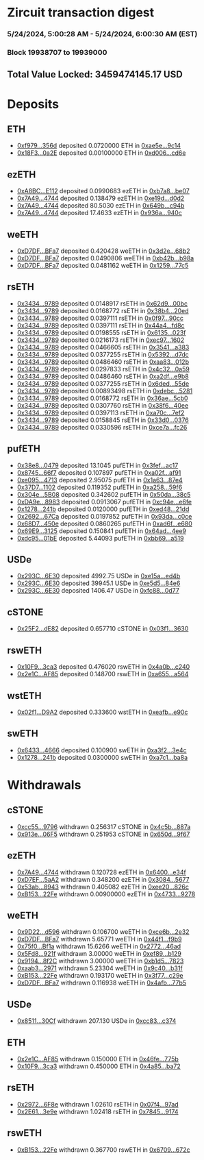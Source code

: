 # Zircuit transaction digest
### 5/24/2024, 5:00:28 AM - 5/24/2024, 6:00:30 AM (EST)
### Block 19938707 to 19939000

## Total Value Locked: 3459474145.17 USD

# Deposits
## ETH
- [0xf979...356d](https://etherscan.io/address/0xf9795162e1D9da9E363a12D9258b83173511356d) deposited 0.0720000 ETH in [0xae5e...9c14](https://etherscan.io/tx/0xf9795162e1D9da9E363a12D9258b83173511356d)
- [0x18F3...0a2E](https://etherscan.io/address/0x18F3c6Ab6386A4Ec3903435B74c7877ABf750a2E) deposited 0.00100000 ETH in [0xd006...cd6e](https://etherscan.io/tx/0x18F3c6Ab6386A4Ec3903435B74c7877ABf750a2E)
## ezETH
- [0xA8BC...E112](https://etherscan.io/address/0xA8BC90aeC1c948ea9A4D551E74474D8cb827E112) deposited 0.0990683 ezETH in [0xb7a8...be07](https://etherscan.io/tx/0xA8BC90aeC1c948ea9A4D551E74474D8cb827E112)
- [0x7A49...4744](https://etherscan.io/address/0x7A493Be5c2ce014cD049Bf178a1ac0Db1B434744) deposited 0.138479 ezETH in [0xe19d...d0d2](https://etherscan.io/tx/0x7A493Be5c2ce014cD049Bf178a1ac0Db1B434744)
- [0x7A49...4744](https://etherscan.io/address/0x7A493Be5c2ce014cD049Bf178a1ac0Db1B434744) deposited 80.5030 ezETH in [0x649b...c94b](https://etherscan.io/tx/0x7A493Be5c2ce014cD049Bf178a1ac0Db1B434744)
- [0x7A49...4744](https://etherscan.io/address/0x7A493Be5c2ce014cD049Bf178a1ac0Db1B434744) deposited 17.4633 ezETH in [0x936a...940c](https://etherscan.io/tx/0x7A493Be5c2ce014cD049Bf178a1ac0Db1B434744)
## weETH
- [0xD7DF...BFa7](https://etherscan.io/address/0xD7DF7E085214743530afF339aFC420c7c720BFa7) deposited 0.420428 weETH in [0x3d2e...68b2](https://etherscan.io/tx/0xD7DF7E085214743530afF339aFC420c7c720BFa7)
- [0xD7DF...BFa7](https://etherscan.io/address/0xD7DF7E085214743530afF339aFC420c7c720BFa7) deposited 0.0490806 weETH in [0xb42b...b98a](https://etherscan.io/tx/0xD7DF7E085214743530afF339aFC420c7c720BFa7)
- [0xD7DF...BFa7](https://etherscan.io/address/0xD7DF7E085214743530afF339aFC420c7c720BFa7) deposited 0.0481162 weETH in [0x1259...77c5](https://etherscan.io/tx/0xD7DF7E085214743530afF339aFC420c7c720BFa7)
## rsETH
- [0x3434...9789](https://etherscan.io/address/0x34349c5569e7B846c3558961552D2202760A9789) deposited 0.0148917 rsETH in [0x62d9...00bc](https://etherscan.io/tx/0x34349c5569e7B846c3558961552D2202760A9789)
- [0x3434...9789](https://etherscan.io/address/0x34349c5569e7B846c3558961552D2202760A9789) deposited 0.0168772 rsETH in [0x38b4...20ed](https://etherscan.io/tx/0x34349c5569e7B846c3558961552D2202760A9789)
- [0x3434...9789](https://etherscan.io/address/0x34349c5569e7B846c3558961552D2202760A9789) deposited 0.0397111 rsETH in [0x0f97...90cc](https://etherscan.io/tx/0x34349c5569e7B846c3558961552D2202760A9789)
- [0x3434...9789](https://etherscan.io/address/0x34349c5569e7B846c3558961552D2202760A9789) deposited 0.0397111 rsETH in [0x44a4...fd8c](https://etherscan.io/tx/0x34349c5569e7B846c3558961552D2202760A9789)
- [0x3434...9789](https://etherscan.io/address/0x34349c5569e7B846c3558961552D2202760A9789) deposited 0.0198555 rsETH in [0x6135...023f](https://etherscan.io/tx/0x34349c5569e7B846c3558961552D2202760A9789)
- [0x3434...9789](https://etherscan.io/address/0x34349c5569e7B846c3558961552D2202760A9789) deposited 0.0216173 rsETH in [0xec97...1602](https://etherscan.io/tx/0x34349c5569e7B846c3558961552D2202760A9789)
- [0x3434...9789](https://etherscan.io/address/0x34349c5569e7B846c3558961552D2202760A9789) deposited 0.0466605 rsETH in [0x3541...a383](https://etherscan.io/tx/0x34349c5569e7B846c3558961552D2202760A9789)
- [0x3434...9789](https://etherscan.io/address/0x34349c5569e7B846c3558961552D2202760A9789) deposited 0.0377255 rsETH in [0x5392...d7dc](https://etherscan.io/tx/0x34349c5569e7B846c3558961552D2202760A9789)
- [0x3434...9789](https://etherscan.io/address/0x34349c5569e7B846c3558961552D2202760A9789) deposited 0.0486460 rsETH in [0xaa83...012b](https://etherscan.io/tx/0x34349c5569e7B846c3558961552D2202760A9789)
- [0x3434...9789](https://etherscan.io/address/0x34349c5569e7B846c3558961552D2202760A9789) deposited 0.0297833 rsETH in [0x4c32...0a59](https://etherscan.io/tx/0x34349c5569e7B846c3558961552D2202760A9789)
- [0x3434...9789](https://etherscan.io/address/0x34349c5569e7B846c3558961552D2202760A9789) deposited 0.0486460 rsETH in [0xa2df...e9b8](https://etherscan.io/tx/0x34349c5569e7B846c3558961552D2202760A9789)
- [0x3434...9789](https://etherscan.io/address/0x34349c5569e7B846c3558961552D2202760A9789) deposited 0.0377255 rsETH in [0x6ded...55de](https://etherscan.io/tx/0x34349c5569e7B846c3558961552D2202760A9789)
- [0x3434...9789](https://etherscan.io/address/0x34349c5569e7B846c3558961552D2202760A9789) deposited 0.00893498 rsETH in [0xdebc...5281](https://etherscan.io/tx/0x34349c5569e7B846c3558961552D2202760A9789)
- [0x3434...9789](https://etherscan.io/address/0x34349c5569e7B846c3558961552D2202760A9789) deposited 0.0168772 rsETH in [0x36ae...5cb0](https://etherscan.io/tx/0x34349c5569e7B846c3558961552D2202760A9789)
- [0x3434...9789](https://etherscan.io/address/0x34349c5569e7B846c3558961552D2202760A9789) deposited 0.0307760 rsETH in [0x38f6...40ee](https://etherscan.io/tx/0x34349c5569e7B846c3558961552D2202760A9789)
- [0x3434...9789](https://etherscan.io/address/0x34349c5569e7B846c3558961552D2202760A9789) deposited 0.0397113 rsETH in [0xa70c...7ef2](https://etherscan.io/tx/0x34349c5569e7B846c3558961552D2202760A9789)
- [0x3434...9789](https://etherscan.io/address/0x34349c5569e7B846c3558961552D2202760A9789) deposited 0.0158845 rsETH in [0x33d0...0376](https://etherscan.io/tx/0x34349c5569e7B846c3558961552D2202760A9789)
- [0x3434...9789](https://etherscan.io/address/0x34349c5569e7B846c3558961552D2202760A9789) deposited 0.0330596 rsETH in [0xce7a...fc26](https://etherscan.io/tx/0x34349c5569e7B846c3558961552D2202760A9789)
## pufETH
- [0x38e8...0479](https://etherscan.io/address/0x38e86E1dc073aF1E027fC7F69f7FAA33ccb70479) deposited 13.1045 pufETH in [0x3fef...ac17](https://etherscan.io/tx/0x38e86E1dc073aF1E027fC7F69f7FAA33ccb70479)
- [0x8745...66f7](https://etherscan.io/address/0x874548f2b49ee09Dc2AdF3Ea5dB733893c3F66f7) deposited 0.107897 pufETH in [0xa02f...af91](https://etherscan.io/tx/0x874548f2b49ee09Dc2AdF3Ea5dB733893c3F66f7)
- [0xe095...4713](https://etherscan.io/address/0xe095e7913fb3e482b78DF039C39C39F30bd24713) deposited 2.95075 pufETH in [0x1a63...87e4](https://etherscan.io/tx/0xe095e7913fb3e482b78DF039C39C39F30bd24713)
- [0x37D7...1102](https://etherscan.io/address/0x37D7E56cDA45CaB077A8D75B5C1B161Ee24f1102) deposited 0.119352 pufETH in [0xa258...59f6](https://etherscan.io/tx/0x37D7E56cDA45CaB077A8D75B5C1B161Ee24f1102)
- [0x304e...5B08](https://etherscan.io/address/0x304e9124e35BF77B08f59d9f5D16CAcCBe305B08) deposited 0.342602 pufETH in [0x50da...38c5](https://etherscan.io/tx/0x304e9124e35BF77B08f59d9f5D16CAcCBe305B08)
- [0xDA9e...8983](https://etherscan.io/address/0xDA9e7049764e4109B4D8bE17ACE37e433D808983) deposited 0.0913067 pufETH in [0xc94e...e6fe](https://etherscan.io/tx/0xDA9e7049764e4109B4D8bE17ACE37e433D808983)
- [0x1278...241b](https://etherscan.io/address/0x12785F4f844F01898C76f86dB59498444da0241b) deposited 0.0120000 pufETH in [0xed48...21dd](https://etherscan.io/tx/0x12785F4f844F01898C76f86dB59498444da0241b)
- [0x2692...67Ca](https://etherscan.io/address/0x26927b5Fa8161f8068d01d8559D3dEe9109567Ca) deposited 0.0197852 pufETH in [0x93da...c0ce](https://etherscan.io/tx/0x26927b5Fa8161f8068d01d8559D3dEe9109567Ca)
- [0x68D7...450e](https://etherscan.io/address/0x68D79364A04a41Bcd9E121AAcB9F74DD77c7450e) deposited 0.0860265 pufETH in [0xad6f...e680](https://etherscan.io/tx/0x68D79364A04a41Bcd9E121AAcB9F74DD77c7450e)
- [0x69E9...3125](https://etherscan.io/address/0x69E9Af83edF0Ea708f6FAa57AD1fc8711e1B3125) deposited 0.150841 pufETH in [0x64ad...4ee9](https://etherscan.io/tx/0x69E9Af83edF0Ea708f6FAa57AD1fc8711e1B3125)
- [0xdc95...01bE](https://etherscan.io/address/0xdc951311Af2f0C0BA5eB0d26ef260F76F4B001bE) deposited 5.44093 pufETH in [0xbb69...a519](https://etherscan.io/tx/0xdc951311Af2f0C0BA5eB0d26ef260F76F4B001bE)
## USDe
- [0x293C...6E30](https://etherscan.io/address/0x293C6937D8D82e05B01335F7B33FBA0c8e256E30) deposited 4992.75 USDe in [0xe15a...ed4b](https://etherscan.io/tx/0x293C6937D8D82e05B01335F7B33FBA0c8e256E30)
- [0x293C...6E30](https://etherscan.io/address/0x293C6937D8D82e05B01335F7B33FBA0c8e256E30) deposited 39945.1 USDe in [0xe5d5...84e6](https://etherscan.io/tx/0x293C6937D8D82e05B01335F7B33FBA0c8e256E30)
- [0x293C...6E30](https://etherscan.io/address/0x293C6937D8D82e05B01335F7B33FBA0c8e256E30) deposited 1406.47 USDe in [0xfc88...0d77](https://etherscan.io/tx/0x293C6937D8D82e05B01335F7B33FBA0c8e256E30)
## cSTONE
- [0x25F2...dE82](https://etherscan.io/address/0x25F27E79f38C829b6A2Eb784287c124E0a98dE82) deposited 0.657710 cSTONE in [0x03f1...3630](https://etherscan.io/tx/0x25F27E79f38C829b6A2Eb784287c124E0a98dE82)
## rswETH
- [0x10F9...3ca3](https://etherscan.io/address/0x10F9ec8E7967Ba8c391830374Ad6eE51De6c3ca3) deposited 0.476020 rswETH in [0x4a0b...c240](https://etherscan.io/tx/0x10F9ec8E7967Ba8c391830374Ad6eE51De6c3ca3)
- [0x2e1C...AF85](https://etherscan.io/address/0x2e1C62353efb3743729E1aF6c234b32cC4EfAF85) deposited 0.148700 rswETH in [0xa655...a564](https://etherscan.io/tx/0x2e1C62353efb3743729E1aF6c234b32cC4EfAF85)
## wstETH
- [0x02f1...D9A2](https://etherscan.io/address/0x02f178a11add652af9D014CBC7A373A860bAD9A2) deposited 0.333600 wstETH in [0xeafb...e90c](https://etherscan.io/tx/0x02f178a11add652af9D014CBC7A373A860bAD9A2)
## swETH
- [0x6433...4666](https://etherscan.io/address/0x64330286a1D06b440e321a9421c11A4A5A324666) deposited 0.100900 swETH in [0xa3f2...3e4c](https://etherscan.io/tx/0x64330286a1D06b440e321a9421c11A4A5A324666)
- [0x1278...241b](https://etherscan.io/address/0x12785F4f844F01898C76f86dB59498444da0241b) deposited 0.0300000 swETH in [0xa7c1...ba8a](https://etherscan.io/tx/0x12785F4f844F01898C76f86dB59498444da0241b)
# Withdrawals
## cSTONE
- [0xcc55...9796](https://etherscan.io/address/0xcc5550B6F81144e85e2C3ab47BF36b68EBD89796) withdrawn 0.256317 cSTONE in [0x4c5b...887a](https://etherscan.io/tx/0xcc5550B6F81144e85e2C3ab47BF36b68EBD89796)
- [0x913e...06F5](https://etherscan.io/address/0x913e87924ba8Dd6f9f6C433625f717e6c7E906F5) withdrawn 0.251953 cSTONE in [0x650d...9f67](https://etherscan.io/tx/0x913e87924ba8Dd6f9f6C433625f717e6c7E906F5)
## ezETH
- [0x7A49...4744](https://etherscan.io/address/0x7A493Be5c2ce014cD049Bf178a1ac0Db1B434744) withdrawn 0.120728 ezETH in [0x6400...e34f](https://etherscan.io/tx/0x7A493Be5c2ce014cD049Bf178a1ac0Db1B434744)
- [0xD7EF...5aA2](https://etherscan.io/address/0xD7EF807Cd6A376409F32E8eA7839E78E6be05aA2) withdrawn 0.348200 ezETH in [0x3084...5677](https://etherscan.io/tx/0xD7EF807Cd6A376409F32E8eA7839E78E6be05aA2)
- [0x53ab...8943](https://etherscan.io/address/0x53abAaD5FA5246295860Fe758BCCE7d657ce8943) withdrawn 0.405082 ezETH in [0xee20...826c](https://etherscan.io/tx/0x53abAaD5FA5246295860Fe758BCCE7d657ce8943)
- [0xB153...22Fe](https://etherscan.io/address/0xB15339B9e03b3821B287b0e36B4755D2320022Fe) withdrawn 0.00900000 ezETH in [0x4733...9278](https://etherscan.io/tx/0xB15339B9e03b3821B287b0e36B4755D2320022Fe)
## weETH
- [0x9D22...d596](https://etherscan.io/address/0x9D22Fa70Ed3a31F3469cf89D4A5baBdfA7Fdd596) withdrawn 0.106700 weETH in [0xce6b...2e32](https://etherscan.io/tx/0x9D22Fa70Ed3a31F3469cf89D4A5baBdfA7Fdd596)
- [0xD7DF...BFa7](https://etherscan.io/address/0xD7DF7E085214743530afF339aFC420c7c720BFa7) withdrawn 5.65771 weETH in [0x44f1...f9b9](https://etherscan.io/tx/0xD7DF7E085214743530afF339aFC420c7c720BFa7)
- [0x75f0...Bf1a](https://etherscan.io/address/0x75f03bCF0E56b7DE72Ed26585caEE949F0D5Bf1a) withdrawn 15.6266 weETH in [0x2772...46ad](https://etherscan.io/tx/0x75f03bCF0E56b7DE72Ed26585caEE949F0D5Bf1a)
- [0x5Fd8...921f](https://etherscan.io/address/0x5Fd8Cb6612F5e7fb85E8A6f3914eaeC7616f921f) withdrawn 3.00000 weETH in [0xef89...b129](https://etherscan.io/tx/0x5Fd8Cb6612F5e7fb85E8A6f3914eaeC7616f921f)
- [0x9194...8f2C](https://etherscan.io/address/0x9194ff990C890b33DCD62426F8c84FE2B3178f2C) withdrawn 3.00000 weETH in [0xb1d5...7823](https://etherscan.io/tx/0x9194ff990C890b33DCD62426F8c84FE2B3178f2C)
- [0xaab3...2971](https://etherscan.io/address/0xaab3FD5e7DeBCAE68920AF8E72a93818C6ba2971) withdrawn 5.23304 weETH in [0x9c40...b31f](https://etherscan.io/tx/0xaab3FD5e7DeBCAE68920AF8E72a93818C6ba2971)
- [0xB153...22Fe](https://etherscan.io/address/0xB15339B9e03b3821B287b0e36B4755D2320022Fe) withdrawn 0.193170 weETH in [0x3f77...c29e](https://etherscan.io/tx/0xB15339B9e03b3821B287b0e36B4755D2320022Fe)
- [0xD7DF...BFa7](https://etherscan.io/address/0xD7DF7E085214743530afF339aFC420c7c720BFa7) withdrawn 0.116938 weETH in [0x4afb...77b5](https://etherscan.io/tx/0xD7DF7E085214743530afF339aFC420c7c720BFa7)
## USDe
- [0x8511...30Cf](https://etherscan.io/address/0x85119D408A10f8b10C51Fc73E2B59Cc90DE830Cf) withdrawn 207.130 USDe in [0xcc83...c374](https://etherscan.io/tx/0x85119D408A10f8b10C51Fc73E2B59Cc90DE830Cf)
## ETH
- [0x2e1C...AF85](https://etherscan.io/address/0x2e1C62353efb3743729E1aF6c234b32cC4EfAF85) withdrawn 0.150000 ETH in [0x46fe...775b](https://etherscan.io/tx/0x2e1C62353efb3743729E1aF6c234b32cC4EfAF85)
- [0x10F9...3ca3](https://etherscan.io/address/0x10F9ec8E7967Ba8c391830374Ad6eE51De6c3ca3) withdrawn 0.450000 ETH in [0x4a85...ba72](https://etherscan.io/tx/0x10F9ec8E7967Ba8c391830374Ad6eE51De6c3ca3)
## rsETH
- [0x2972...6F8e](https://etherscan.io/address/0x29725754fb73EAf02d15CfFd5ca9bbAaC56e6F8e) withdrawn 1.02610 rsETH in [0x07f4...97ad](https://etherscan.io/tx/0x29725754fb73EAf02d15CfFd5ca9bbAaC56e6F8e)
- [0x2E61...3e9e](https://etherscan.io/address/0x2E61c6bEBD78488ed425606450e88E61C6283e9e) withdrawn 1.02418 rsETH in [0x7845...9174](https://etherscan.io/tx/0x2E61c6bEBD78488ed425606450e88E61C6283e9e)
## rswETH
- [0xB153...22Fe](https://etherscan.io/address/0xB15339B9e03b3821B287b0e36B4755D2320022Fe) withdrawn 0.367700 rswETH in [0x6709...672c](https://etherscan.io/tx/0xB15339B9e03b3821B287b0e36B4755D2320022Fe)
